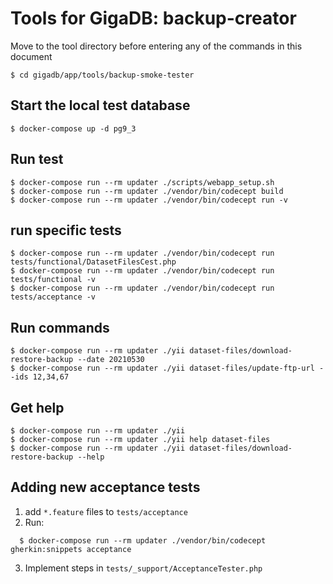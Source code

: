 # Tools for GigaDB: backup-creator

Move to the tool directory before entering any of the commands in this document
```
$ cd gigadb/app/tools/backup-smoke-tester
```

## Start the local test database

```
$ docker-compose up -d pg9_3
```
## Run test

```
$ docker-compose run --rm updater ./scripts/webapp_setup.sh
$ docker-compose run --rm updater ./vendor/bin/codecept build
$ docker-compose run --rm updater ./vendor/bin/codecept run -v

```

## run specific tests

```
$ docker-compose run --rm updater ./vendor/bin/codecept run tests/functional/DatasetFilesCest.php
$ docker-compose run --rm updater ./vendor/bin/codecept run tests/functional -v
$ docker-compose run --rm updater ./vendor/bin/codecept run tests/acceptance -v
```


## Run commands

```
$ docker-compose run --rm updater ./yii dataset-files/download-restore-backup --date 20210530
$ docker-compose run --rm updater ./yii dataset-files/update-ftp-url --ids 12,34,67
```

## Get help

```
$ docker-compose run --rm updater ./yii
$ docker-compose run --rm updater ./yii help dataset-files
$ docker-compose run --rm updater ./yii dataset-files/download-restore-backup --help

```

## Adding new acceptance tests

1. add ``*.feature`` files to ``tests/acceptance``
2. Run:
```
  $ docker-compose run --rm updater ./vendor/bin/codecept gherkin:snippets acceptance
```
3. Implement steps in ``tests/_support/AcceptanceTester.php``
